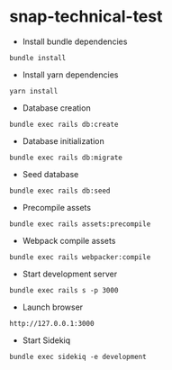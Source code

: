 # snap-technical-test

* Install bundle dependencies
```shell
bundle install
```

* Install yarn dependencies
```shell
yarn install
```

* Database creation
```shell
bundle exec rails db:create
```

* Database initialization
```shell
bundle exec rails db:migrate
```

* Seed database
```shell
bundle exec rails db:seed
```

* Precompile assets
```shell
bundle exec rails assets:precompile
```

* Webpack compile assets
```shell
bundle exec rails webpacker:compile
```

* Start development server
```shell
bundle exec rails s -p 3000
```

* Launch browser
```
http://127.0.0.1:3000
```

* Start Sidekiq
```
bundle exec sidekiq -e development
```

